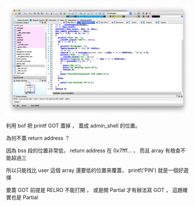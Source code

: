 ![](https://raw.githubusercontent.com/yiyu0x/CTF-writeup/master/BreakAllCTF/level2/oob3/%E8%9E%A2%E5%B9%95%E5%BF%AB%E7%85%A7%202019-07-12%20%E4%B8%8B%E5%8D%8810.01.01.png)

利用 bof 把 printf GOT 蓋掉 ， 蓋成 admin_shell 的位置。

為何不蓋 return address ？ 

因為 bss 段的位置非常低， return address 在 0x7fff... ， 而且 array 有檢查不能超過三

所以只能找比 user 這個 array 還要低的位置來覆蓋， printf('PIN') 就是一個好選擇

要蓋 GOT 前提是 RELRO 不能打開 ， 或是開 Partial 才有辦法寫 GOT ， 這題確實也是 Partial 
